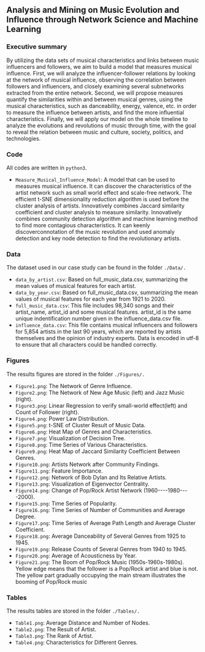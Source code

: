 ## Analysis and Mining on Music Evolution and Influence through Network Science and Machine Learning


### Executive summary
By utilizing the data sets of musical characteristics and links between music influencers and followers, we aim to build a model that measures musical influence. First, we will analyze the influencer-follower relations by looking at the network of musical influence, observing the correlation between followers and influencers, and closely examining several subnetworks extracted from the entire network. Second, we will propose measures quantify the similarities within and between musical genres, using the musical characteristics, such as danceability, energy, valence, etc. in order to measure the influence between artists, and find the more influential characteristics. Finally, we will apply our model on the whole timeline to analyze the evolutions and revolutions of music through time, with the goal to reveal the relation between music and culture, society, politics, and technologies.


### Code
All codes are written in `python3`.
* `Measure_Musical_Influence_Model`: A model that can be used to measures musical influence. It can discover the characteristics of the artist network such as small world effect and scale-free network. The efficient t-SNE dimensionality reduction algorithm is used before the cluster analysis of artists. Innovatively combines Jaccard similarity coefficient and cluster analysis to measure similarity. Innovatively combines community detection algorithm and machine learning method to find more contagious characteristics. It can keenly discoverconnotation of the music revolution and used anomaly detection and key node detection to find the revolutionary artists.


### Data
The dataset used in our case study can be found in the folder `./Data/.`
* `data_by_artist.csv`: Based on full_music_data.csv, summarizing the mean values of musical features for each artist.
* `data_by_year.csv`: Based on full_music_data.csv, summarizing the mean values of musical features for each year from 1921 to 2020.
* `full_music_data.csv`: This file includes 98,340 songs and their artist_name, artist_id and some musical features. artist_id is the same unique indentification number given in the influence_data.csv file.
* `influence_data.csv`: This file contains musical influencers and followers for 5,854 artists in the last 90 years, which are reported by artists themselves and the opinion of industry experts. Data is encoded in utf-8 to ensure that all characters could be handled correctly.



### Figures
The results figures are stored in the folder `./Figures/.`
* `Figure1.png`: The Network of Genre Influence.
* `Figure2.png`: The Network of New Age Music (left) and Jazz Music (right).
* `Figure3.png`: Linear Regression to verify small-world effect(left) and Count of Follower (right).
* `Figure4.png`: Power Law Distribution.
* `Figure5.png`: t-SNE of Cluster Result of Music Data.
* `Figure6.png`: Heat Map of Genres and Characteristics.
* `Figure7.png`: Visualization of Decision Tree.
* `Figure8.png`: Time Series of Various Characteristics.
* `Figure9.png`: Heat Map of Jaccard Similarity Coefficient Between Genres.
* `Figure10.png`: Artists Network after Community Findings.
* `Figure11.png`: Feature Importance.
* `Figure12.png`: Network of Bob Dylan and Its Relative Artists.
* `Figure13.png`: Visualization of Eigenvector Centrality.
* `Figure14.png`: Change of Pop/Rock Artist Network (1960----1980----2000).
* `Figure15.png`: Time Series of Popularity.
* `Figure16.png`: Time Series of Number of Communities and Average Degree.
* `Figure17.png`: Time Series of Average Path Length and Average Cluster Coefficient.
* `Figure18.png`: Average Danceability of Several Genres from 1925 to 1945.
* `Figure19.png`: Release Counts of Several Genres from 1940 to 1945.
* `Figure20.png`: Average of Acousticness by Year.
* `Figure21.png`: The Boom of Pop/Rock Music (1950s-1960s-1980s). Yellow edge means that the follower is a Pop/Rock artist and blue is not. The yellow part gradually occupying the main stream illustrates the booming of Pop/Rock music


### Tables
The results tables are stored in the folder `./Tables/.`
* `Table1.png`: Average Distance and Number of Nodes.
* `Table2.png`: The Result of Artist.
* `Table3.png`: The Rank of Artist.
* `Table4.png`: Characteristics for Different Genres.
